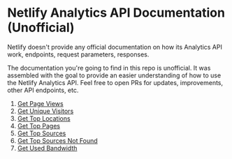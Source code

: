 # Netlify Analytics API Documentation (Unofficial)

Netlify doesn't provide any official documentation on how its Analytics API work, endpoints, request parameters, responses. 

The documentation you're going to find in this repo is unofficial. It was assembled with the goal to provide an easier understanding of how to use the Netlify Analytics API. Feel free to open PRs for updates, improvements, other API endpoints, etc.

1. [Get Page Views](./docs/page-views.md)
2. [Get Unique Visitors](./docs/visitors.md)
3. [Get Top Locations](./docs/ranking-countries.md)
4. [Get Top Pages](./docs/ranking-pages.md)
5. [Get Top Sources](./docs/ranking-sources.md)
6. [Get Top Sources Not Found](./docs/ranking-not_found.md)
7. [Get Used Bandwidth](./docs/bandwidth.md)
